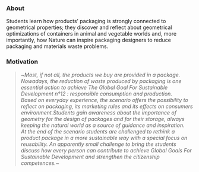 ### About

Students learn how products’ packaging is strongly connected to geometrical properties; they discover and reflect about geometrical optimizations of containers in animal and vegetable worlds and, more importantly, how Nature can inspire packaging designers to reduce packaging and materials waste problems.


### Motivation

> ~*Most, if not all, the products we buy are provided in a package. Nowadays, the reduction of waste produced by packaging is one essential action to achieve The Global Goal For Sustainable Development n°12 : responsible consumption and production.<br/>Based on everyday experience, the scenario offers the possibility to reflect on packaging, its marketing rules and its effects on consumers environment.Students gain awareness about the importance of geometry for the design of packages and for their storage, always keeping the natural world as a source of guidance and inspiration.<br/>At the end of the scenario students are challenged to rethink a product package in a more sustainable way with a special focus on reusability. An apparently small challenge to bring the students discuss how every person can contribute to achieve Global Goals For Sustainable Development and strengthen the citizenship competences.*~

